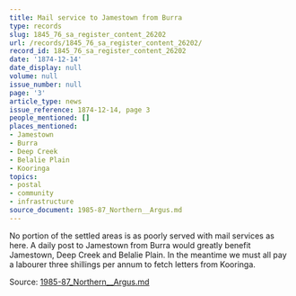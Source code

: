 ```yaml
---
title: Mail service to Jamestown from Burra
type: records
slug: 1845_76_sa_register_content_26202
url: /records/1845_76_sa_register_content_26202/
record_id: 1845_76_sa_register_content_26202
date: '1874-12-14'
date_display: null
volume: null
issue_number: null
page: '3'
article_type: news
issue_reference: 1874-12-14, page 3
people_mentioned: []
places_mentioned:
- Jamestown
- Burra
- Deep Creek
- Belalie Plain
- Kooringa
topics:
- postal
- community
- infrastructure
source_document: 1985-87_Northern__Argus.md
---
```


No portion of the settled areas is as poorly served with mail services as here.  A daily post to Jamestown from Burra would greatly benefit Jamestown, Deep Creek and Belalie Plain.  In the meantime we must all pay a labourer three shillings per annum to fetch letters from Kooringa.

Source: [1985-87_Northern__Argus.md](/downloads/markdown/1985-87_Northern__Argus.md)

